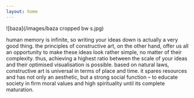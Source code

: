 ```yaml
---
layout: home
---
```

![baza](/images/baza cropped bw s.jpg)

human memory is infinite, so writing your ideas down is actually a very good thing. the principles of constructive art, on the other hand, offer us all an opportunity to make these ideas look rather simple, no matter of their complexity. thus, achieving a highest ratio between the scale of your ideas and their optimised visualisation is possible. based on natural laws, constructive art is universal in terms of place and time. it spares resources and has not only an aesthetic, but a strong social function – to educate society in firm moral values and high spirituality until its complete maturation.


